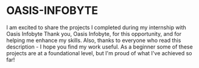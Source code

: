 # OASIS-INFOBYTE
I am excited to share the projects I completed during my internship with Oasis Infobyte
Thank you, Oasis Infobyte, for this opportunity, and for helping me enhance my skills. 
Also, thanks to everyone who read this description - I hope you find my work useful.
As a beginner some of these projects are at a foundational level, but I'm proud of what I've achieved so far!
